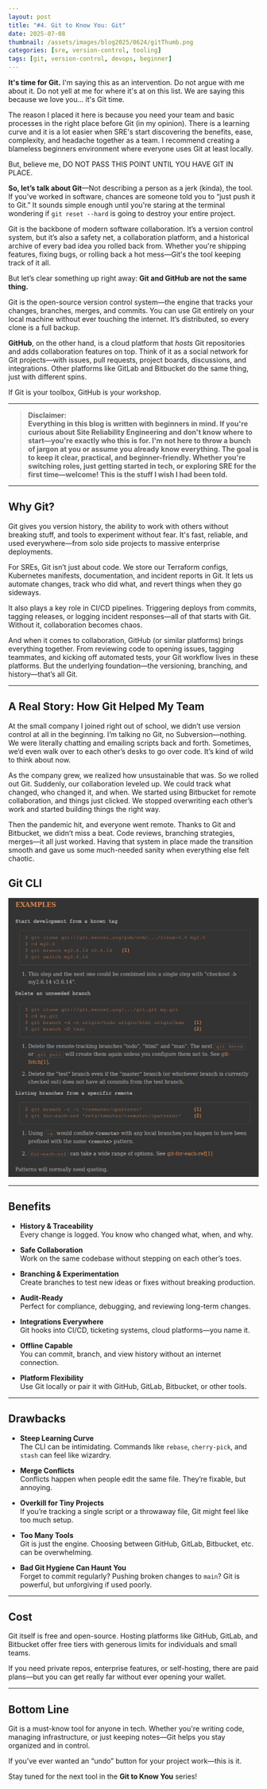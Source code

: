 ```yaml
---
layout: post
title: "#4. Git to Know You: Git"
date: 2025-07-08
thumbnail: /assets/images/blog2025/0624/gitThumb.png
categories: [sre, version-control, tooling]
tags: [git, version-control, devops, beginner]
---
```


**It's time for Git.** I'm saying this as an intervention. Do not argue with me about it. Do not yell at me for where it's at on this list. We are saying this because we love you... it's Git time.

The reason I placed it here is because you need your team and basic processes in the right place before Git (in my opinion). There is a learning curve and it is a lot easier when SRE's start discovering the benefits, ease, complexity, and headache together as a team. I recommend creating a blameless beginners environment where everyone uses Git at least locally.

But, believe me, DO NOT PASS THIS POINT UNTIL YOU HAVE GIT IN PLACE.

**So, let’s talk about Git**—Not describing a person as a jerk (kinda), the tool. If you’ve worked in software, chances are someone told you to “just push it to Git.” It sounds simple enough until you're staring at the terminal wondering if `git reset --hard` is going to destroy your entire project.

Git is the backbone of modern software collaboration. It’s a version control system, but it’s also a safety net, a collaboration platform, and a historical archive of every bad idea you rolled back from. Whether you're shipping features, fixing bugs, or rolling back a hot mess—Git's the tool keeping track of it all.

But let’s clear something up right away: **Git and GitHub are not the same thing.**

Git is the open-source version control system—the engine that tracks your changes, branches, merges, and commits. You can use Git entirely on your local machine without ever touching the internet. It’s distributed, so every clone is a full backup.

**GitHub**, on the other hand, is a cloud platform that *hosts* Git repositories and adds collaboration features on top. Think of it as a social network for Git projects—with issues, pull requests, project boards, discussions, and integrations. Other platforms like GitLab and Bitbucket do the same thing, just with different spins.

If Git is your toolbox, GitHub is your workshop.

---

>
> **Disclaimer:  
> Everything in this blog is written with beginners in mind. If you're curious about Site Reliability Engineering and don't know where to start—you're exactly who this is for. I'm not here to throw a bunch of jargon at you or assume you already know everything. The goal is to keep it clear, practical, and beginner-friendly. Whether you're switching roles, just getting started in tech, or exploring SRE for the first time—welcome! This is the stuff I wish I had been told.**
>
---

## Why Git?

Git gives you version history, the ability to work with others without breaking stuff, and tools to experiment without fear. It's fast, reliable, and used everywhere—from solo side projects to massive enterprise deployments.

For SREs, Git isn’t just about code. We store our Terraform configs, Kubernetes manifests, documentation, and incident reports in Git. It lets us automate changes, track who did what, and revert things when they go sideways.

It also plays a key role in CI/CD pipelines. Triggering deploys from commits, tagging releases, or logging incident responses—all of that starts with Git. Without it, collaboration becomes chaos.

And when it comes to collaboration, GitHub (or similar platforms) brings everything together. From reviewing code to opening issues, tagging teammates, and kicking off automated tests, your Git workflow lives in these platforms. But the underlying foundation—the versioning, branching, and history—that’s all Git.

---


## A Real Story: How Git Helped My Team

At the small company I joined right out of school, we didn’t use version control at all in the beginning. I’m talking no Git, no Subversion—nothing. We were literally chatting and emailing scripts back and forth. Sometimes, we’d even walk over to each other’s desks to go over code. It’s kind of wild to think about now.

As the company grew, we realized how unsustainable that was. So we rolled out Git. Suddenly, our collaboration leveled up. We could track what changed, who changed it, and when. We started using Bitbucket for remote collaboration, and things just clicked. We stopped overwriting each other’s work and started building things the right way.

Then the pandemic hit, and everyone went remote. Thanks to Git and Bitbucket, we didn’t miss a beat. Code reviews, branching strategies, merges—it all just worked. Having that system in place made the transition smooth and gave us some much-needed sanity when everything else felt chaotic.


## Git CLI

![Git CLI showing commit history](/assets/images/blog2025/0624/gitScreenshot.png)

---

## Benefits

- **History & Traceability**  
  Every change is logged. You know who changed what, when, and why.

- **Safe Collaboration**  
  Work on the same codebase without stepping on each other’s toes.

- **Branching & Experimentation**  
  Create branches to test new ideas or fixes without breaking production.

- **Audit-Ready**  
  Perfect for compliance, debugging, and reviewing long-term changes.

- **Integrations Everywhere**  
  Git hooks into CI/CD, ticketing systems, cloud platforms—you name it.

- **Offline Capable**  
  You can commit, branch, and view history without an internet connection.

- **Platform Flexibility**  
  Use Git locally or pair it with GitHub, GitLab, Bitbucket, or other tools.

---

## Drawbacks

- **Steep Learning Curve**  
  The CLI can be intimidating. Commands like `rebase`, `cherry-pick`, and `stash` can feel like wizardry.

- **Merge Conflicts**  
  Conflicts happen when people edit the same file. They’re fixable, but annoying.

- **Overkill for Tiny Projects**  
  If you’re tracking a single script or a throwaway file, Git might feel like too much setup.

- **Too Many Tools**  
  Git is just the engine. Choosing between GitHub, GitLab, Bitbucket, etc. can be overwhelming.

- **Bad Git Hygiene Can Haunt You**  
  Forget to commit regularly? Pushing broken changes to `main`? Git is powerful, but unforgiving if used poorly.

---

## Cost

Git itself is free and open-source. Hosting platforms like GitHub, GitLab, and Bitbucket offer free tiers with generous limits for individuals and small teams.

If you need private repos, enterprise features, or self-hosting, there are paid plans—but you can get really far without ever opening your wallet.

---

## Bottom Line

Git is a must-know tool for anyone in tech. Whether you're writing code, managing infrastructure, or just keeping notes—Git helps you stay organized and in control.

If you’ve ever wanted an “undo” button for your project work—this is it.

Stay tuned for the next tool in the **Git to Know You** series!
